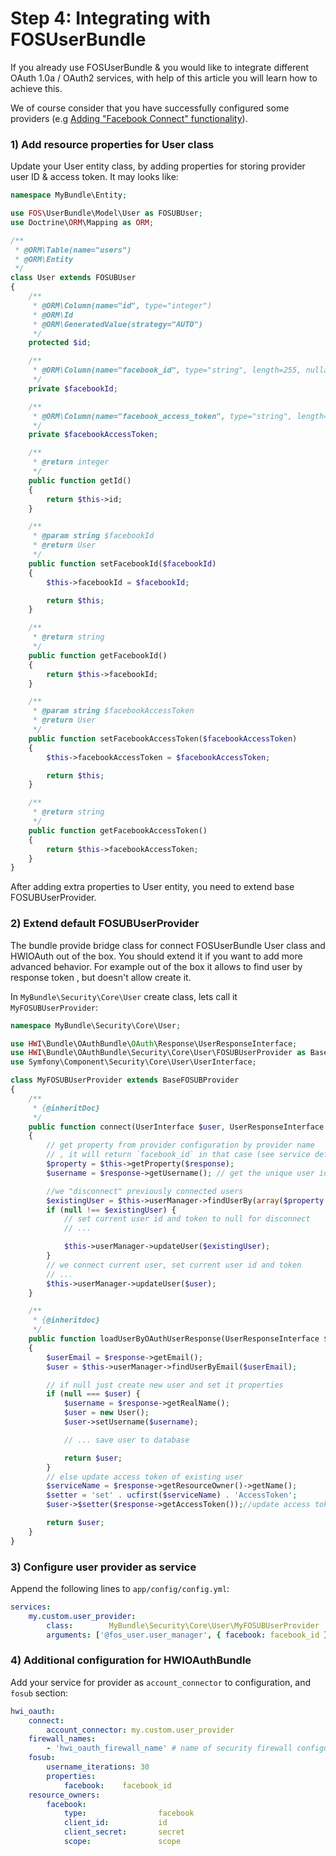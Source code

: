 Step 4: Integrating with FOSUserBundle
======================================

If you already use FOSUserBundle & you would like to integrate different OAuth 1.0a / OAuth2 services,
with help of this article you will learn how to achieve this.

We of course consider that you have successfully configured some providers (e.g [Adding "Facebook Connect" functionality](bonus/facebook-connect.md)).

### 1) Add resource properties for User class

Update your User entity class, by adding properties for storing provider user ID & access token. It may looks like:

```php
namespace MyBundle\Entity;

use FOS\UserBundle\Model\User as FOSUBUser;
use Doctrine\ORM\Mapping as ORM;

/**
 * @ORM\Table(name="users")
 * @ORM\Entity
 */
class User extends FOSUBUser
{
    /**
     * @ORM\Column(name="id", type="integer")
     * @ORM\Id
     * @ORM\GeneratedValue(strategy="AUTO")
     */
    protected $id;

    /**
     * @ORM\Column(name="facebook_id", type="string", length=255, nullable=true)
     */
    private $facebookId;

    /**
     * @ORM\Column(name="facebook_access_token", type="string", length=255, nullable=true)
     */     
    private $facebookAccessToken;

    /**
     * @return integer
     */
    public function getId()
    {
        return $this->id;
    }

    /**
     * @param string $facebookId
     * @return User
     */
    public function setFacebookId($facebookId)
    {
        $this->facebookId = $facebookId;

        return $this;
    }

    /**
     * @return string
     */
    public function getFacebookId()
    {
        return $this->facebookId;
    }

    /**
     * @param string $facebookAccessToken
     * @return User
     */
    public function setFacebookAccessToken($facebookAccessToken)
    {
        $this->facebookAccessToken = $facebookAccessToken;

        return $this;
    }

    /**
     * @return string
     */
    public function getFacebookAccessToken()
    {
        return $this->facebookAccessToken;
    }
}
```
After adding extra properties to User entity, you need to extend base FOSUBUserProvider.

### 2) Extend default FOSUBUserProvider

The bundle provide bridge class for connect FOSUserBundle User class and HWIOAuth out of the box.
You should extend it if you want to add more advanced behavior. For example out of the box it allows to find user by response token
, but doesn't allow create it.

In `MyBundle\Security\Core\User` create class, lets call it `MyFOSUBUserProvider`:

```php
namespace MyBundle\Security\Core\User;

use HWI\Bundle\OAuthBundle\OAuth\Response\UserResponseInterface;
use HWI\Bundle\OAuthBundle\Security\Core\User\FOSUBUserProvider as BaseFOSUBProvider;
use Symfony\Component\Security\Core\User\UserInterface;

class MyFOSUBUserProvider extends BaseFOSUBProvider
{
    /**
     * {@inheritDoc}
     */
    public function connect(UserInterface $user, UserResponseInterface $response)
    {
        // get property from provider configuration by provider name
        // , it will return `facebook_id` in that case (see service definition below)
        $property = $this->getProperty($response);
        $username = $response->getUsername(); // get the unique user identifier

        //we "disconnect" previously connected users
        $existingUser = $this->userManager->findUserBy(array($property => $username));
        if (null !== $existingUser) {
            // set current user id and token to null for disconnect
            // ...

            $this->userManager->updateUser($existingUser);
        }
        // we connect current user, set current user id and token
        // ...
        $this->userManager->updateUser($user);
    }

    /**
     * {@inheritdoc}
     */
    public function loadUserByOAuthUserResponse(UserResponseInterface $response)
    {
        $userEmail = $response->getEmail();
        $user = $this->userManager->findUserByEmail($userEmail);

        // if null just create new user and set it properties
        if (null === $user) {
            $username = $response->getRealName();
            $user = new User();
            $user->setUsername($username);

            // ... save user to database

            return $user;
        }
        // else update access token of existing user
        $serviceName = $response->getResourceOwner()->getName();
        $setter = 'set' . ucfirst($serviceName) . 'AccessToken';
        $user->$setter($response->getAccessToken());//update access token

        return $user;
    }
}
```

### 3) Configure user provider as service

Append the following lines to `app/config/config.yml`:

```yml
services:
    my.custom.user_provider:
        class:        MyBundle\Security\Core\User\MyFOSUBUserProvider
        arguments: ['@fos_user.user_manager', { facebook: facebook_id }]
```

### 4) Additional configuration for HWIOAuthBundle

Add your service for provider as `account_connector` to configuration, and `fosub` section:

```yml
hwi_oauth:
    connect:
        account_connector: my.custom.user_provider
    firewall_names:
        - 'hwi_oauth_firewall_name' # name of security firewall configured to work with HWIOAuthBundle
    fosub:
        username_iterations: 30
        properties:
            facebook:    facebook_id
    resource_owners:
        facebook:
            type:                facebook
            client_id:           id
            client_secret:       secret
            scope:               scope
```
